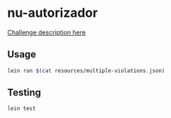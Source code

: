 # nu-autorizador

[Challenge description here](CHALLENGE.md)

## Usage

```sh
lein run $(cat resources/multiple-violations.json)
```

## Testing

```sh
lein test
```
